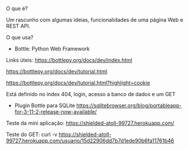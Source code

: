 O que é?

Um rascunho com algumas ideias, funcionalidades de uma página Web e REST API.


O que usa?

- Bottle: Python Web Framework 

Links úteis:
https://bottlepy.org/docs/dev/index.html

https://bottlepy.org/docs/dev/tutorial.html

https://bottlepy.org/docs/dev/tutorial.html?highlight=cookie

Está definido no index 404, login, acesso a banco de dados e um GET


- Plugin Bottle para SQLite
https://sqlitebrowser.org/blog/portableapp-for-3-11-2-release-now-available/

Teste da mini aplicação: https://shielded-atoll-99727.herokuapp.com/

Teste do GET: curl -v https://shielded-atoll-99727.herokuapp.com/usuario/15d22906dd7b7d1ede90b6fa11761b46